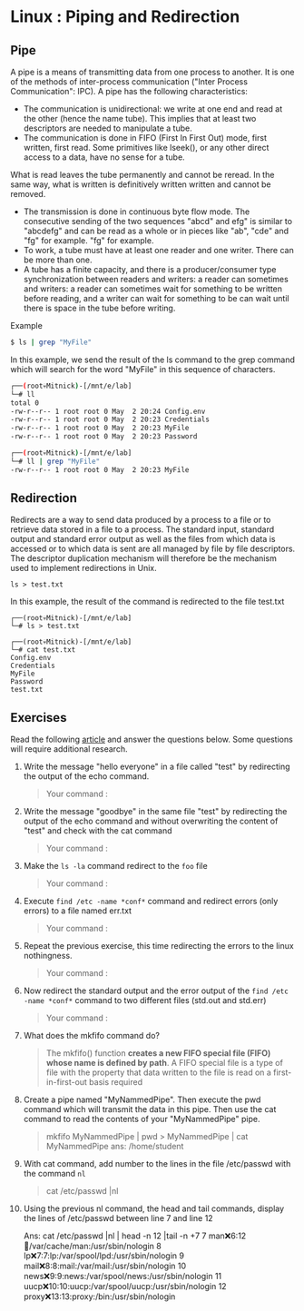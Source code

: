 # Linux : Piping and Redirection

## Pipe

A pipe is a means of transmitting data from one process to another. It is one of the methods of inter-process communication ("Inter Process Communication": IPC).
A pipe has the following characteristics:
- The communication is unidirectional: we write at one end and read at the other (hence the name tube). This
implies that at least two descriptors are needed to manipulate a tube.
- The communication is done in FIFO (First In First Out) mode, first written, first read. Some primitives
like lseek(), or any other direct access to a data, have no sense for a tube.

What is read leaves the tube permanently and cannot be reread. In the same way, what is written is definitively written
written and cannot be removed.
- The transmission is done in continuous byte flow mode. The consecutive sending of the two sequences "abcd" and
efg" is similar to "abcdefg" and can be read as a whole or in pieces like "ab", "cde" and "fg" for example.
"fg" for example.
- To work, a tube must have at least one reader and one writer. There can be more than one.
- A tube has a finite capacity, and there is a producer/consumer type synchronization between readers and writers: a reader can sometimes and writers: a reader can sometimes wait for something to be written before reading, and a writer can wait for something to be can wait until there is space in the tube before writing.

Example
````sh
$ ls | grep "MyFile"
````
In this example, we send the result of the ls command to the grep command which will search for the word "MyFile" in this sequence of characters.

````sh
┌──(root💀Mitnick)-[/mnt/e/lab]
└─# ll
total 0
-rw-r--r-- 1 root root 0 May  2 20:24 Config.env
-rw-r--r-- 1 root root 0 May  2 20:23 Credentials
-rw-r--r-- 1 root root 0 May  2 20:23 MyFile
-rw-r--r-- 1 root root 0 May  2 20:23 Password

┌──(root💀Mitnick)-[/mnt/e/lab]
└─# ll | grep "MyFile"
-rw-r--r-- 1 root root 0 May  2 20:23 MyFile
````
## Redirection 

Redirects are a way to send data produced by a process to a file or to retrieve
data stored in a file to a process. The standard input, standard output and standard error output
as well as the files from which data is accessed or to which data is sent are all managed by file
by file descriptors. The descriptor duplication mechanism will therefore be the mechanism used to
implement redirections in Unix.

````
ls > test.txt
````

In this example, the result of the command is redirected to the file test.txt

````
┌──(root💀Mitnick)-[/mnt/e/lab]
└─# ls > test.txt

┌──(root💀Mitnick)-[/mnt/e/lab]
└─# cat test.txt
Config.env
Credentials
MyFile
Password
test.txt
````

## Exercises

Read the following [article](https://ryanstutorials.net/linuxtutorial/piping.php) and answer the questions below. Some questions will require additional research.

1. Write the message "hello everyone" in a file called "test" by redirecting the output of the echo command.
    > Your command :

1. Write the message "goodbye" in the same file "test" by redirecting the output of the echo command and without overwriting the content of "test" and check with the cat command
    > Your command :

1. Make the ``ls -la`` command redirect to the ``foo`` file
    > Your command :

1. Execute ``find /etc -name *conf*`` command  and redirect errors (only errors) to a file named err.txt 
    > Your command :

1. Repeat the previous exercise, this time redirecting the errors to the linux nothingness.
    > Your command :

1. Now redirect the standard output and the error output of the ``find /etc -name *conf*`` command to two different files (std.out and std.err)
    > Your command :

1. What does the mkfifo command do?
    > The mkfifo() function **creates a new FIFO special file (FIFO) whose name is defined by path**. A FIFO special file is a type of file with the property that data written to the file is read on a first-in-first-out basis required

1. Create a pipe named "MyNammedPipe". Then execute the pwd command which will transmit the data in this pipe. Then use the cat command to read the contents of your "MyNammedPipe" pipe.
    >  mkfifo MyNammedPipe | pwd > MyNammedPipe | cat MyNammedPipe
    > ans: /home/student

1. With cat command, add number to the lines in the file /etc/passwd with the command ``nl``
    >  cat /etc/passwd |nl

1. Using the previous nl command, the head and tail commands, display the lines of /etc/passwd between line 7 and line 12

    Ans:  cat /etc/passwd |nl | head -n 12 |tail -n +7
         7  man:x:6:12:man:/var/cache/man:/usr/sbin/nologin
         8  lp:x:7:7:lp:/var/spool/lpd:/usr/sbin/nologin
         9  mail:x:8:8:mail:/var/mail:/usr/sbin/nologin
        10  news:x:9:9:news:/var/spool/news:/usr/sbin/nologin
        11  uucp:x:10:10:uucp:/var/spool/uucp:/usr/sbin/nologin
        12  proxy:x:13:13:proxy:/bin:/usr/sbin/nologin
